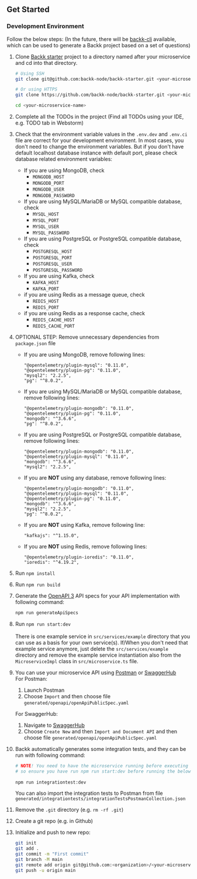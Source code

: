 ## <a name="get-started"></a> Get Started

### <a name="development-environment"></a> Development Environment

Follow the below steps: (In the future, there will be [backk-cli](https://github.com/backk-node/backk-cli) available, which can be used to generate a Backk project based on a set of questions)

1. Clone [Backk starter](https://github.com/backk-node/backk-starter) project to a directory named after your microservice and cd into that directory.

   ```bash
   # Using SSH
   git clone git@github.com:backk-node/backk-starter.git <your-microservice-name>
   
   # Or using HTTPS
   git clone https://github.com/backk-node/backk-starter.git <your-microservice-name>

   cd <your-microservice-name>
   ```

2. Complete all the TODOs in the project (Find all TODOs using your IDE, e.g. TODO tab in Webstorm)
3. Check that the environment variable values in the `.env.dev` and `.env.ci` file are correct for your development environment. In most cases, you don't need to change the environment variables. But if you don't have default localhost database instance with default port, please check database related environment variables: 
    - If you are using MongoDB, check
        - `MONGODB_HOST`
        - `MONGODB_PORT`
        - `MONGODB_USER`
        - `MONGODB_PASSWORD`
    - If you are using MySQL/MariaDB or MySQL compatible database, check
        - `MYSQL_HOST`
        - `MYSQL_PORT`
        - `MYSQL_USER`
        - `MYSQL_PASSWORD`
    - If you are using PostgreSQL or PostgreSQL compatible database, check
        - `POSTGRESQL_HOST`
        - `POSTGRESQL_PORT`
        - `POSTGRESQL_USER`
        - `POSTGRESQL_PASSWORD`
    - If you are using Kafka, check
        - `KAFKA_HOST`
        - `KAFKA_PORT`
    - if you are using Redis as a message queue, check
        - `REDIS_HOST`
        - `REDIS_PORT`
    - if you are using Redis as a response cache, check
        - `REDIS_CACHE_HOST`
        - `REDIS_CACHE_PORT`
5. OPTIONAL STEP: Remove unnecessary dependencies from `package.json` file
    - If you are using MongoDB, remove following lines:
      ```
      "@opentelemetry/plugin-mysql": "0.11.0",
      "@opentelemetry/plugin-pg": "0.11.0",
      "mysql2": "2.2.5",
      "pg": "^8.0.2",
      ```
    - If you are using MySQL/MariaDB or MySQL compatible database, remove following lines:
      ```
      "@opentelemetry/plugin-mongodb": "0.11.0",
      "@opentelemetry/plugin-pg": "0.11.0",
      "mongodb": "^3.6.6",
      "pg": "^8.0.2",
      ```
    - If you are using PostgreSQL or PostgreSQL compatible database, remove following lines:
      ```
      "@opentelemetry/plugin-mongodb": "0.11.0",
      "@opentelemetry/plugin-mysql": "0.11.0",
      "mongodb": "^3.6.6",
      "mysql2": "2.2.5",
      ```
    - If you are **NOT** using any database, remove following lines:
      ```
      "@opentelemetry/plugin-mongodb": "0.11.0",
      "@opentelemetry/plugin-mysql": "0.11.0",
      "@opentelemetry/plugin-pg": "0.11.0",
      "mongodb": "^3.6.6",
      "mysql2": "2.2.5",
      "pg": "^8.0.2",
      ```
    - If you are **NOT** using Kafka, remove following line:
      ```
      "kafkajs": "^1.15.0",
      ```
    - If you are **NOT** using Redis, remove following lines:
      ```
      "@opentelemetry/plugin-ioredis": "0.11.0",
      "ioredis": "^4.19.2",
      ```
6. Run `npm install`
7. Run `npm run build`
8. Generate the [OpenAPI 3](https://swagger.io/specification/) API specs for your API implementation with following command:
   ```bash
   npm run generateApiSpecs
   ```
9. Run `npm run start:dev`<br/><br/>
   There is one example service in `src/services/example` directory that you can use as a basis for your own service(s).
   If/When you don't need that example service anymore, just delete the `src/services/example` directory and remove the example service instantiation also from the `MicroserviceImpl` class in `src/microservice.ts` file.
10. You can use your microservice API using [Postman](https://www.postman.com/downloads/) or [SwaggerHub](https://app.swaggerhub.com/home)  
    For Postman:
     1. Launch Postman
     2. Choose `Import` and then choose file `generated/openapi/openApiPublicSpec.yaml`

    For SwaggerHub:
     1. Navigate to [SwaggerHub](https://app.swaggerhub.com/home)
     2. Choose `Create New` and then `Import and Document API` and then choose file `generated/openapi/openApiPublicSpec.yaml`
11. Backk automatically generates some integration tests, and they can be run with following command:
    ```bash
    # NOTE! You need to have the microservice running before executing the integration tests,
    # so ensure you have run npm run start:dev before running the below command
   
    npm run integrationtest:dev
    ```
    You can also import the integration tests to Postman from file `generated/integrationtests/integrationTestsPostmanCollection.json`
12. Remove the `.git` directory (e.g. `rm -rf .git`)
13. Create a git repo (e.g. in Github)
14. Initialize and push to new repo:
    ```bash
    git init
    git add .
    git commit -m "First commit"
    git branch -M main
    git remote add origin git@github.com:<organization>/<your-microservice-name>.git
    git push -u origin main
    ```
